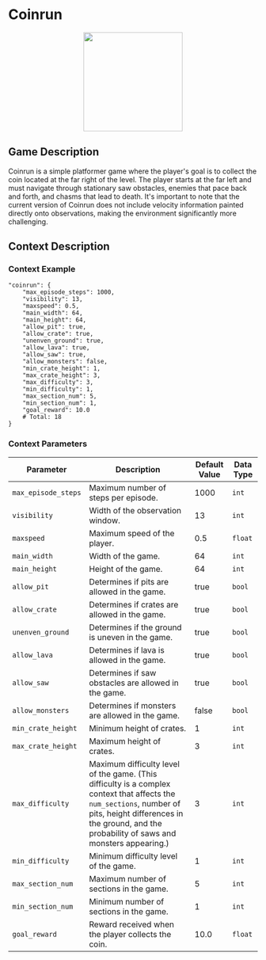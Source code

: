 # Coinrun

<div style="text-align:center">
    <img src="https://raw.githubusercontent.com/openai/procgen/master/screenshots/coinrun.png" width="200px">
</div>

## Game Description
Coinrun is a simple platformer game where the player's goal is to collect the coin located at the far right of the level. The player starts at the far left and must navigate through stationary saw obstacles, enemies that pace back and forth, and chasms that lead to death. It's important to note that the current version of Coinrun does not include velocity information painted directly onto observations, making the environment significantly more challenging.

## Context Description

### Context Example
```
"coinrun": {
    "max_episode_steps": 1000,
    "visibility": 13,
    "maxspeed": 0.5,
    "main_width": 64,
    "main_height": 64,
    "allow_pit": true,
    "allow_crate": true,
    "unenven_ground": true,
    "allow_lava": true,
    "allow_saw": true,
    "allow_monsters": false,
    "min_crate_height": 1,
    "max_crate_height": 3,
    "max_difficulty": 3,
    "min_difficulty": 1,
    "max_section_num": 5,
    "min_section_num": 1,
    "goal_reward": 10.0
    # Total: 18
}

```

### Context Parameters
| Parameter | Description | Default Value | Data Type |
|-----------|-------------|---------------|-----------|
|`max_episode_steps`| Maximum number of steps per episode. | 1000 | `int` |
|`visibility`| Width of the observation window. | 13 | `int` |
|`maxspeed`| Maximum speed of the player. | 0.5 | `float` |
|`main_width`| Width of the game. | 64 | `int` |
|`main_height`| Height of the game. | 64 | `int` |
|`allow_pit`| Determines if pits are allowed in the game. | true | `bool` |
|`allow_crate`| Determines if crates are allowed in the game. | true | `bool` |
|`unenven_ground`| Determines if the ground is uneven in the game. | true | `bool` |
|`allow_lava`| Determines if lava is allowed in the game. | true | `bool` |
|`allow_saw`| Determines if saw obstacles are allowed in the game. | true | `bool` |
|`allow_monsters`| Determines if monsters are allowed in the game. | false | `bool` |
|`min_crate_height`| Minimum height of crates. | 1 | `int` |
|`max_crate_height`| Maximum height of crates. | 3 | `int` |
|`max_difficulty`| Maximum difficulty level of the game. (This difficulty is a complex context that affects the `num_sections`, number of pits, height differences in the ground, and the probability of saws and monsters appearing.) | 3 | `int` |
|`min_difficulty`| Minimum difficulty level of the game. | 1 | `int` |
|`max_section_num`| Maximum number of sections in the game. | 5 | `int` |
|`min_section_num`| Minimum number of sections in the game. | 1 | `int` |
|`goal_reward`| Reward received when the player collects the coin. | 10.0 | `float` |

